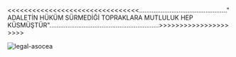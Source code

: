 <<<<<<<<<<<<<<<<<<<<<<<<<<<<<<<<................................................."ADALETİN HÜKÜM SÜRMEDİĞİ TOPRAKLARA MUTLULUK HEP KÜSMÜŞTÜR".............................................................>>>>>>>>>>>>>>>>>>>>>                                     

 ![legal-asocea](https://user-images.githubusercontent.com/101215803/180098067-391cb237-6d97-4663-a5ee-cc5ba472afc5.gif)

